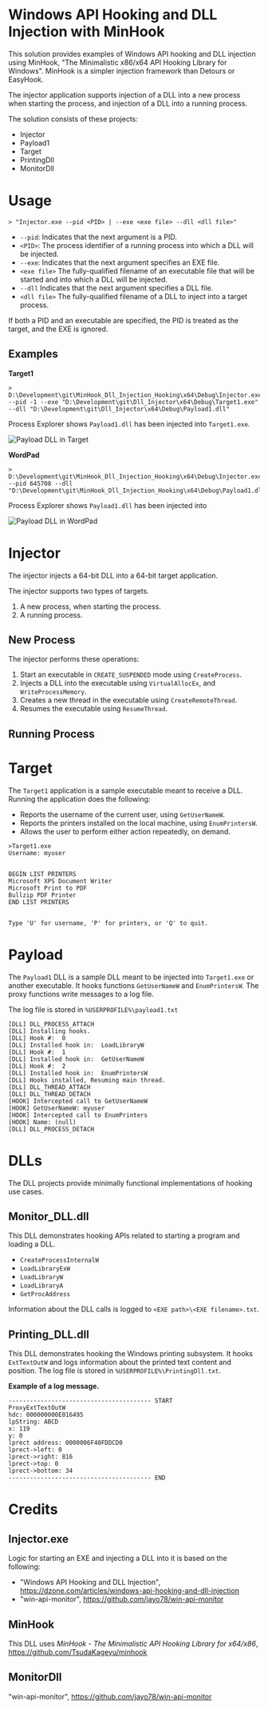 # Windows API Hooking and DLL Injection with MinHook

This solution provides examples of Windows API hooking and DLL injection using MinHook, "The Minimalistic x86/x64 API Hooking Library for Windows". MinHook is a simpler injection framework than Detours or EasyHook.

The injector application supports injection of a DLL into a new process when starting the process, and injection of a DLL into a running process.

The solution consists of these projects:

* Injector
* Payload1
* Target
* PrintingDll
* MonitorDll

# Usage

``` shell
> "Injector.exe --pid <PID> | --exe <exe file> --dll <dll file>"
```

* `--pid`: Indicates that the next argument is a PID.
* `<PID>`: The process identifier of a running process into which a DLL will be injected.
* `--exe`: Indicates that the next argument specifies an EXE file.
* `<exe file>` The fully-qualified filename of an executable file that will be started and into which a DLL will be injected.
* `--dll` Indicates that the next argument specifies a DLL file.
* `<dll file>` The fully-qualified filename of a DLL to inject into a target process.

If both a PID and an executable are specified, the PID is treated as the target, and the EXE is ignored.


## Examples

__Target1__

``` shell
> D:\Development\git\MinHook_Dll_Injection_Hooking\x64\Debug\Injector.exe --pid -1 --exe "D:\Development\git\Dll_Injector\x64\Debug\Target1.exe" --dll "D:\Development\git\Dll_Injector\x64\Debug\Payload1.dll"
```

Process Explorer shows `Payload1.dll` has been injected into `Target1.exe`.


![Payload DLL in Target](images/minhook_dll_in_target.png?raw=true "Payload DLL in Target")


__WordPad__

``` shell
> D:\Development\git\MinHook_Dll_Injection_Hooking\x64\Debug\Injector.exe --pid 645708 --dll "D:\Development\git\MinHook_Dll_Injection_Hooking\x64\Debug\Payload1.dll"
```

Process Explorer shows `Payload1.dll` has been injected into 


![Payload DLL in WordPad](images/minhook_dll_in_wordpad.png?raw=true "Payload DLL in WordPad")



# Injector

The injector injects a 64-bit DLL into a 64-bit target application.

The injector supports two types of targets.
1. A new process, when starting the process.
1. A running process.


## New Process

The injector performs these operations:
1. Start an executable in `CREATE_SUSPENDED` mode using `CreateProcess`.
1. Injects a DLL into the executable using `VirtualAllocEx`, and `WriteProcessMemory`.
1. Creates a new thread in the executable using `CreateRemoteThread`.
1. Resumes the executable using `ResumeThread`.



## Running Process




# Target

The `Target1` application is a sample executable meant to receive a DLL. Running the application does the following:
* Reports the username of the current user, using `GetUserNameW`. 
* Reports the printers installed on the local machine, using `EnumPrintersW`.
* Allows the user to perform either action repeatedly, on demand.

``` 
>Target1.exe
Username: myuser


BEGIN LIST PRINTERS
Microsoft XPS Document Writer
Microsoft Print to PDF
Bullzip PDF Printer
END LIST PRINTERS


Type 'U' for username, 'P' for printers, or 'Q' to quit.
```


# Payload

The `Payload1` DLL is a sample DLL meant to be injected into `Target1.exe` or another executable. It hooks functions `GetUserNameW` and `EnumPrintersW`. The proxy functions write messages to a log file. 

The log file is stored in `%USERPROFILE%\payload1.txt`


```
[DLL] DLL_PROCESS_ATTACH
[DLL] Installing hooks.
[DLL] Hook #:  0
[DLL] Installed hook in:  LoadLibraryW
[DLL] Hook #:  1
[DLL] Installed hook in:  GetUserNameW
[DLL] Hook #:  2
[DLL] Installed hook in:  EnumPrintersW
[DLL] Hooks installed, Resuming main thread.
[DLL] DLL_THREAD_ATTACH
[DLL] DLL_THREAD_DETACH
[HOOK] Intercepted call to GetUserNameW
[HOOK] GetUserNameW: myuser
[HOOK] Intercepted call to EnumPrinters
[HOOK] Name: (null)
[DLL] DLL_PROCESS_DETACH
```


# DLLs

The DLL projects provide minimally functional implementations of hooking use cases. 


## Monitor_DLL.dll

This DLL demonstrates hooking APIs related to starting a program and loading a DLL. 
* `CreateProcessInternalW`
* `LoadLibraryExW`
* `LoadLibraryW`
* `LoadLibraryA`
* `GetProcAddress`

Information about the DLL calls is logged to `<EXE path>\<EXE filename>.txt`.


## Printing_DLL.dll

This DLL demonstrates hooking the Windows printing subsystem. It hooks `ExtTextOutW` and logs information about the printed text content and position. The log file is stored in `%USERPROFILE%\PrintingDll.txt`.

__Example of a log message.__

```
---------------------------------------- START
ProxyExtTextOutW
hdc: 000000000E016495
lpString: ABCD
x: 119
y: 0
lprect address: 0000006F40FDDCD0
lprect->left: 0
lprect->right: 816
lprect->top: 0
lprect->bottom: 34
---------------------------------------- END
```


# Credits

## Injector.exe

Logic for starting an EXE and injecting a DLL into it is based on the following:
* "Windows API Hooking and DLL Injection", https://dzone.com/articles/windows-api-hooking-and-dll-injection
* "win-api-monitor", https://github.com/jayo78/win-api-monitor 

## MinHook

This DLL uses _MinHook - The Minimalistic API Hooking Library for x64/x86_, https://github.com/TsudaKageyu/minhook 

## MonitorDll

"win-api-monitor", https://github.com/jayo78/win-api-monitor 


